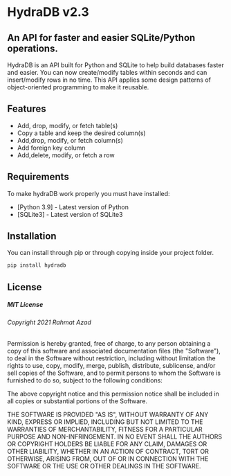 # HydraDB v2.3
## An API for faster and easier SQLite/Python operations.

HydraDB is an API built for Python and SQLite to help build databases faster and easier.
You can now create/modify tables within seconds and can insert/modify rows in no time.
This API applies some design patterns of object-oriented programming to make it reusable.

## Features

- Add, drop, modify, or fetch table(s)
- Copy a table and keep the desired column(s)
- Add,drop, modify, or fetch column(s)
- Add foreign key column
- Add,delete, modify, or fetch a row

## Requirements

To make hydraDB work properly you must have installed:

- [Python 3.9] - Latest version of Python
- [SQLite3] - Latest version of SQLite3

## Installation

You can install through pip or through copying inside your project folder.

```sh
pip install hydradb
```

## License

##### MIT License

###### Copyright 2021 Rahmat Azad

Permission is hereby granted, free of charge,
to any person obtaining a copy of this software
and associated documentation files (the "Software"),
to deal in the Software without restriction,
including without limitation the rights to use, copy,
modify, merge, publish, distribute, sublicense,
and/or sell copies of the Software, and to permit
persons to whom the Software is furnished to do so,
subject to the following conditions:

The above copyright notice and this
permission notice shall be included in all
copies or substantial portions of the Software.

THE SOFTWARE IS PROVIDED "AS IS", WITHOUT
WARRANTY OF ANY KIND, EXPRESS OR IMPLIED,
INCLUDING BUT NOT LIMITED TO THE WARRANTIES
OF MERCHANTABILITY, FITNESS FOR A PARTICULAR
PURPOSE AND NON-INFRINGEMENT. IN NO EVENT SHALL
THE AUTHORS OR COPYRIGHT HOLDERS BE LIABLE FOR ANY
CLAIM, DAMAGES OR OTHER LIABILITY, WHETHER IN AN ACTION
OF CONTRACT, TORT OR OTHERWISE, ARISING FROM, OUT OF OR
IN CONNECTION WITH THE SOFTWARE OR THE USE OR OTHER
DEALINGS IN THE SOFTWARE.